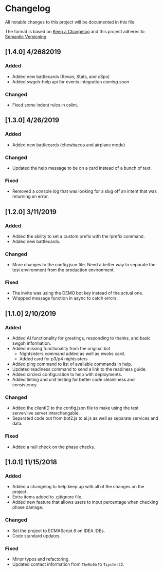 # Changelog
All notable changes to this project will be documented in this file.

The format is based on [Keep a Changelog](http://keepachangelog.com/en/1.0.0/)
and this project adheres to [Semantic Versioning](http://semver.org/spec/v2.0.0.html).

## [1.4.0] 4/2682019
### Added
* Added new battlecards (Revan, Stats, and c3po)
* Added swgoh-help api for events integration *coming soon*

### Changed
* Fixed some indent rules in eslint.

## [1.3.0] 4/26/2019
### Added
* Added new battlecards (chewbacca and airplane mode)

### Changed
* Updated the help message to be on a card instead of a bunch of text.

### Fixed
* Removed a console log that was looking for a slug off an intent that was returning an error.

## [1.2.0] 3/11/2019
### Added
* Added the ability to set a custom prefix with the !prefix command.
* Added new battlecards.

### Changed
* More changes to the config.json file. Need a better way to separate the test environment from the production environment.

### Fixed
* The invite was using the DEMO bot key instead of the actual one.
* Wrapped message function in async to catch errors.

## [1.1.0] 2/10/2019
### Added
* Added AI functionality for greetings, responding to thanks, and basic swgoh information.
* Added missing functionality from the original bot
  - Nightsisters command added as well as ewoks card.
  - Added card for p3/p4 nightsisters
* Added ping command to list of available commands in help.
* Updated readiness command to send a link to the readiness guide.
* Added circleci configuration to help with deployments.
* Added linting and unit testing for better code cleanliness and consistency.


### Changed
* Added the clientID to the config.json file to make using the test server/live server interchangable.
* Separated code out from bot2.js to ai.js as well as separate services and data.


### Fixed
* Added a null check on the phase checks.

 ## [1.0.1] 11/15/2018
### Added
* Added a changelog to help keep up with all of the changes on the project.
* Extra items added to .gitignore file.
* Added new feature that allows users to input percentage when checking phase damage.

### Changed
* Set the project to ECMAScript 6 on IDEA IDEs.
* Code standard updates.

<!-- ### Removed -->
### Fixed
* Minor typos and refactoring.
* Updated contact information from `TheNo0b` to `Tipster22`.

<!-- ### Breaking  -->
<!-- ### Deprecated -->
